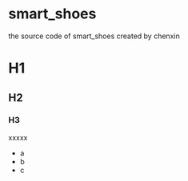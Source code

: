 # smart_shoes
the source code of smart_shoes created by chenxin

# H1
## H2
### H3

xxxxx

- a
- b
- c
